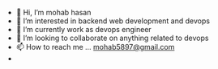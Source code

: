- 👋 Hi, I’m mohab hasan
- 👀 I’m interested in backend web development and devops
- 🌱 I’m currently work as devops engineer
- 💞️ I’m looking to collaborate on anything related to devops
- 📫 How to reach me ... mohab5897@gmail.com
-

<!---
mohab58977/mohab58977 is a ✨ special ✨ repository because its `README.md` (this file) appears on your GitHub profile.
You can click the Preview link to take a look at your changes.
--->
